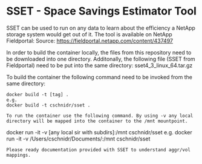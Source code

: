 # SSET - Space Savings Estimator Tool

SSET can be used to run on any data to learn about the efficiency a NetApp storage system would get out of it.
The tool is available on NetApp Fieldportal:
Source: https://fieldportal.netapp.com/content/437497

In order to build the container locally, the files from this repository need to be downloaded into one directory.
Additonally, the following file (SSET from Fieldportal) need to be put into the same directory:
sset4_3_linux_64.tar.gz

To build the container the following command need to be invoked from the same directory:
```
docker build -t [tag] .
e.g.
docker build -t cschnidr/sset .

To run the container use the following command. By using -v any local directory will be mapped into the container to the /mnt mountpoint.
```
docker run -it -v [any local sir with subdirs]:/mnt cschnidr/sset
e.g.
docker run -it -v /Users/cschnidr/Documents/:/mnt cschnidr/sset
```
Please ready documentation provided with SSET to understand aggr/vol mappings.
